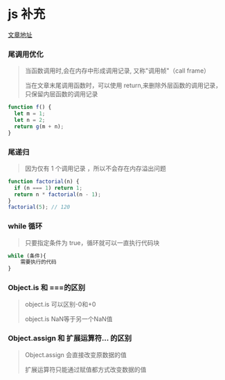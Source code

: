 # js 补充

[文章地址](https://juejin.cn/post/7130161240181047309)

### 尾调用优化

> 当函数调用时,会在内存中形成调用记录, 又称"调用帧"（call frame）
>
> 当在文章末尾调用函数时，可以使用 return,来删除外层函数的调用记录，只保留内层函数的调用记录

```js
function f() {
  let m = 1;
  let n = 2;
  return g(m + n);
}
```

### 尾递归

> 因为仅有 1 个调用记录 ，所以不会存在内存溢出问题

```js
function factorial(n) {
  if (n === 1) return 1;
  return n * factorial(n - 1);
}
factorial(5); // 120
```

### while 循环

> 只要指定条件为 true，循环就可以一直执行代码块

```js
while (条件){
    需要执行的代码
}
```

### Object.is 和 ===的区别

>object.is 可以区别-0和+0
>
>object.is NaN等于另一个NaN值

### Object.assign  和 扩展运算符... 的区别

> Object.assign 会直接改变原数据的值
>
> 扩展运算符只能通过赋值都方式改变数据的值

